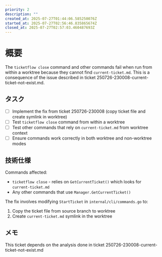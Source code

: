 ```yaml
---
priority: 2
description: ""
created_at: 2025-07-27T01:44:06.585250076Z
started_at: 2025-07-27T02:56:46.835865674Z
closed_at: 2025-07-27T02:57:03.460487693Z
---
```


# 概要

The `ticketflow close` command and other commands fail when run from within a worktree because they cannot find `current-ticket.md`. This is a consequence of the issue described in ticket 250726-230008-current-ticket-not-exist.md.

## タスク
- [ ] Implement the fix from ticket 250726-230008 (copy ticket file and create symlink in worktree)
- [ ] Test `ticketflow close` command from within a worktree
- [ ] Test other commands that rely on `current-ticket.md` from worktree context
- [ ] Ensure commands work correctly in both worktree and non-worktree modes

## 技術仕様

Commands affected:
- `ticketflow close` - relies on `GetCurrentTicket()` which looks for `current-ticket.md`
- Any other commands that use `Manager.GetCurrentTicket()`

The fix involves modifying `StartTicket` in `internal/cli/commands.go` to:
1. Copy the ticket file from source branch to worktree
2. Create `current-ticket.md` symlink in the worktree

## メモ

This ticket depends on the analysis done in ticket 250726-230008-current-ticket-not-exist.md
